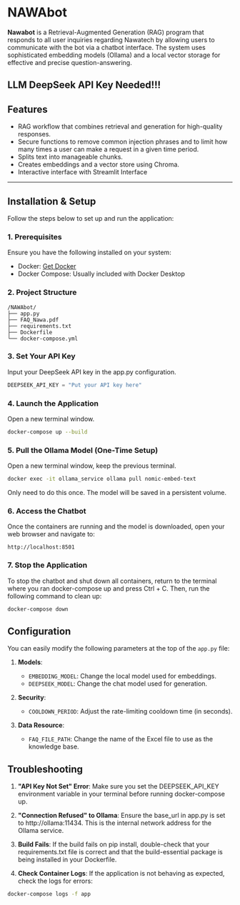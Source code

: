 # NAWAbot
**Nawabot** is a Retrieval-Augmented Generation (RAG) program that responds to all user inquiries regarding Nawatech by allowing users to communicate with the bot via a chatbot interface.  The system uses sophisticated embedding models (Ollama) and a local vector storage for effective and precise question-answering. 

## LLM DeepSeek API Key Needed!!!

## Features
- RAG workflow that combines retrieval and generation for high-quality responses.
- Secure functions to remove common injection phrases and to limit how many times a user can make a request in a given time period.
- Splits text into manageable chunks.
- Creates embeddings and a vector store using Chroma.
- Interactive interface with Streamlit Interface

---

## Installation & Setup

Follow the steps below to set up and run the application:

### 1. Prerequisites
Ensure you have the following installed on your system:
- Docker: [Get Docker](https://docs.docker.com/get-started/get-docker/)
- Docker Compose: Usually included with Docker Desktop

### 2. Project Structure

```
/NAWAbot/
├── app.py
├── FAQ_Nawa.pdf
├── requirements.txt
├── Dockerfile
└── docker-compose.yml
```

### 3. Set Your API Key

Input your DeepSeek API key in the app.py configuration.

```app.py
DEEPSEEK_API_KEY = "Put your API key here"
```

### 4. Launch the Application

Open a new terminal window.

```bash
docker-compose up --build
```

### 5. Pull the Ollama Model (One-Time Setup)

Open a new terminal window, keep the previous terminal.
```bash
docker exec -it ollama_service ollama pull nomic-embed-text
```
Only need to do this once. The model will be saved in a persistent volume.
### 6. Access the Chatbot

Once the containers are running and the model is downloaded, open your web browser and navigate to:
```
http://localhost:8501
```

### 7. Stop the Application
To stop the chatbot and shut down all containers, return to the terminal where you ran docker-compose up and press Ctrl + C. Then, run the following command to clean up:
```bash
docker-compose down
```

## Configuration

You can easily modify the following parameters at the top of the `app.py` file:

1. **Models**:
   - `EMBEDDING_MODEL`: Change the local model used for embeddings.
   - `DEEPSEEK_MODEL`: Change the chat model used for generation.

2. **Security**:
   - `COOLDOWN_PERIOD`: Adjust the rate-limiting cooldown time (in seconds).

3. **Data Resource**:
   - `FAQ_FILE_PATH`: Change the name of the Excel file to use as the knowledge base.


## Troubleshooting

1. **"API Key Not Set" Error**: Make sure you set the DEEPSEEK_API_KEY environment variable in your terminal before running docker-compose up.

2. **"Connection Refused" to Ollama**: Ensure the base_url in app.py is set to http://ollama:11434. This is the internal network address for the Ollama service.

3. **Build Fails**: If the build fails on pip install, double-check that your requirements.txt file is correct and that the build-essential package is being installed in your Dockerfile.

4. **Check Container Logs**: If the application is not behaving as expected, check the logs for errors:
```bash
docker-compose logs -f app
```

